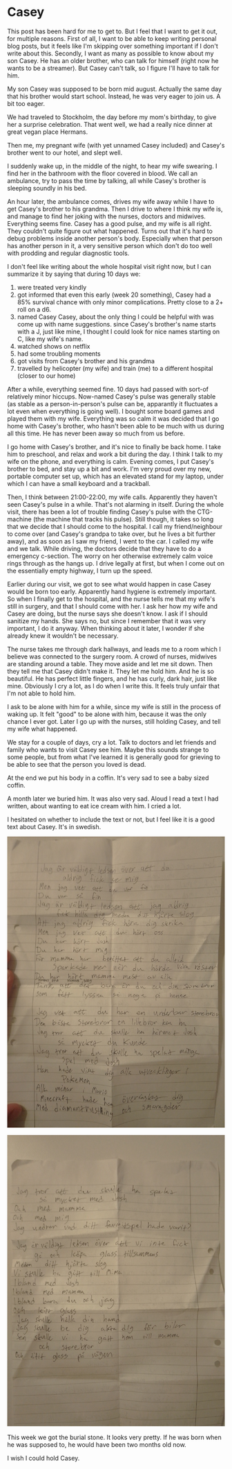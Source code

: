 # Casey

This post has been hard for me to get to. But I feel that I want to get it out, for multiple reasons. First of all, I want to be able to keep writing personal blog posts, but it feels like I'm skipping over something important if I don't write about this. Secondly, I want as many as possible to know about my son Casey. He has an older brother, who can talk for himself (right now he wants to be a streamer). But Casey can't talk, so I figure I'll have to talk for him.

My son Casey was supposed to be born mid august. Actually the same day that his brother would start school. Instead, he was very eager to join us. A bit too eager.

We had traveled to Stockholm, the day before my mom's birthday, to give her a surprise celebration. That went well, we had a really nice dinner at great vegan place Hermans.

Then me, my pregnant wife (with yet unnamed Casey included) and Casey's brother went to our hotel, and slept well.

I suddenly wake up, in the middle of the night, to hear my wife swearing. I find her in the bathroom with the floor covered in blood. We call an ambulance, try to pass the time by talking, all while Casey's brother is sleeping soundly in his bed.

An hour later, the ambulance comes, drives my wife away while I have to get Casey's brother to his grandma. Then I drive to where I think my wife is, and manage to find her joking with the nurses, doctors and midwives. Everything seems fine. Casey has a good pulse, and my wife is all right. They couldn't quite figure out what happened. Turns out that it's hard to debug problems inside another person's body. Especially when that person has another person in it, a very sensitive person which don't do too well with prodding and regular diagnostic tools.

I don't feel like writing about the whole hospital visit right now, but I can summarize it by saying that during 10 days we:

1. were treated very kindly
2. got informed that even this early (week 20 something), Casey had a 85% survival chance with only minor complications. Pretty close to a 2+ roll on a d6.
3. named Casey Casey, about the only thing I could be helpful with was come up with name suggestions. since Casey's brother's name starts with a J, just like mine, I thought I could look for nice names starting on C, like my wife's name.
4. watched shows on netflix
5. had some troubling moments
6. got visits from Casey's brother and his grandma
7. travelled by helicopter (my wife) and train (me) to a different hospital (closer to our home)

After a while, everything seemed fine. 10 days had passed with sort-of relatively minor hiccups. Now-named Casey's pulse was generally stable (as stable as a person-in-person's pulse can be, apparantly it fluctuates a lot even when everything is going well). I bought some board games and played them with my wife. Everything was so calm it was decided that I go home with Casey's brother, who hasn't been able to be much with us during all this time. He has never been away so much from us before.

I go home with Casey's brother, and it's nice to finally be back home. I take him to preschool, and relax and work a bit during the day. I think I talk to my wife on the phone, and everything is calm. Evening comes, I put Casey's brother to bed, and stay up a bit and work. I'm very proud over my new, portable computer set up, which has an elevated stand for my laptop, under which I can have a small keyboard and a trackball.

Then, I think between 21:00-22:00, my wife calls. Apparently they haven't seen Casey's pulse in a while. That's not alarming in itself. During the whole visit, there has been a lot of trouble finding Casey's pulse with the CTG-machine (the machine that tracks his pulse). Still though, it takes so long that we decide that I should come to the hospital. I call my friend/neighbour to come over (and Casey's grandpa to take over, but he lives a bit further away), and as soon as I saw my friend, I went to the car. I called my wife and we talk. While driving, the doctors decide that they have to do a emergency c-section. The worry on her otherwise extremely calm voice rings through as the hangs up. I drive legally at first, but when I come out on the essentially empty highway, I turn up the speed.

Earlier during our visit, we got to see what would happen in case Casey would be born too early. Apparently hand hygiene is extremely important. So when I finally get to the hospital, and the nurse tells me that my wife's still in surgery, and that I should come with her. I ask her how my wife and Casey are doing, but the nurse says she doesn't know. I ask if I should sanitize my hands. She says no, but since I remember that it was very important, I do it anyway. When thinking about it later, I wonder if she already knew it wouldn't be necessary.

The nurse takes me through dark hallways, and leads me to a room which I believe was connected to the surgery room. A crowd of nurses, midwives are standing around a table. They move aside and let me sit down. Then they tell me that Casey didn't make it. They let me hold him. And he is so beautiful. He has perfect little fingers, and he has curly, dark hair, just like mine. Obviously I cry a lot, as I do when I write this. It feels truly unfair that I'm not able to hold him.

I ask to be alone with him for a while, since my wife is still in the process of waking up. It felt "good" to be alone with him, because it was the only chance I ever got. Later I go up with the nurses, still holding Casey, and tell my wife what happened.

We stay for a couple of days, cry a lot. Talk to doctors and let friends and family who wants to visit Casey see him. Maybe this sounds strange to some people, but from what I've learned it is generally good for grieving to be able to see that the person you loved is dead.

At the end we put his body in a coffin. It's very sad to see a baby sized coffin.

A month later we buried him. It was also very sad. Aloud I read a text I had written, about wanting to eat ice cream with him. I cried a lot.

I hesitated on whether to include the text or not, but I feel like it is a good text about Casey. It's in swedish.

![Till Casey 1](till-casey-1.jpg)

![Till Casey 2](till-casey-2.jpg)

This week we got the burial stone. It looks very pretty. If he was born when he was supposed to, he would have been two months old now.

I wish I could hold Casey.